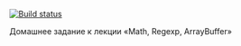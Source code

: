 [![Build status](https://ci.appveyor.com/api/projects/status/t8l02br13u72jony/branch/master?svg=true)](https://ci.appveyor.com/project/NazarovAn/ajs-hw9-2-regexp/branch/master)

Домашнее задание к лекции «Math, Regexp, ArrayBuffer»